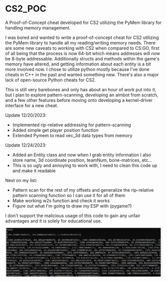 # CS2_POC
A Proof-of-Concept cheat developed for CS2 utilizing the PyMem library for handling memory management. 

I was bored and wanted to write a proof-of-concept cheat for CS2 utilizing the PyMem library to handle all my reading/writing memory needs. There are some new caveats 
to working with CS2 when compared to CS:GO, first of all being that the process is now 64-bit which means addresses will now be 8-byte addressable. Additionally structs and methods within the game's memory have altered, and getting information about each entity is a bit more involved now. I chose to utilize python mostly because I've done cheats in C++ in the past and wanted something new. There's also a major lack of open-source Python cheats for CS2.

This is still very barebones and only has about an hour of work put into it, but I plan to explore pattern-scanning, developing an aimbot from scratch, and a few other features before moving onto developing a kernel-driver interface for a new cheat.

Update 12/20/2023:
* Implemented rip-relative addressing for pattern-scanning
* Added simple get player position function
* Extended Pymem to read vec_3d data types from memory

Update 12/24/2023:
* Added an Entity class and now when I grab entity information I also store name, 3d coordinate position, teamNum, bone-matrices, etc...
* This is so ugly and annoying to work with, I need to clean this code up and make it readable

Next on my list:
* Pattern scan for the rest of my offsets and generalize the rip-relative pattern scanning function so I can use it for all of them
* Make working w2s function and check it works
* Figure out what I'm going to draw my ESP with (pygame?)

I don't support the malicious usage of this code to gain any unfair advantages and it is solely for educational use.

![img](ex.png)
